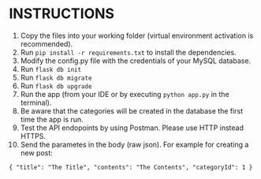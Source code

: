 INSTRUCTIONS
=============

1. Copy the files into your working folder (virtual environment activation is recommended). 
2. Run `pip install -r requirements.txt` to install the dependencies.
3. Modify the config.py file with the credentials of your MySQL database. 
4. Run `flask db init`
5. Run `flask db migrate` 
6. Run `flask db upgrade`
7. Run the app (from your IDE or by executing `python app.py` in the terminal).
8. Be aware that the categories will be created in the database the first time the app is run.
9. Test the API endopoints by using Postman. Please use HTTP instead HTTPS.
10. Send the parametes in the body (raw json). For example for creating a new post: 

`{
  "title": "The Title",
  "contents": "The Contents",
  "categoryId": 1
}`
